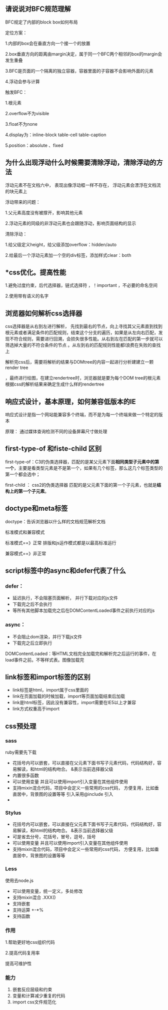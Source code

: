 ## 请说说对BFC规范理解

BFC规定了内部的block box如何布局

定位方案：

1.内部的box会在垂直方向一个接一个的放置

2.box垂直方向的距离由margin决定，属于同一个BFC两个相邻的box的margin会发生重叠

3.BFC是页面的一个隔离的独立容器，容器里面的子容器不会影响外面的元素

4.浮动会参与计算

触发BFC：

1.根元素

2.overflow不为visible

3.float不为none

4.display为：inline-block table-cell table-caption

5.position：absolute 、fixed



## 为什么出现浮动什么时候需要清除浮动，清除浮动的方法 

浮动元素不在文档六中， 表现出像浮动框一样不存在， 浮动元素会漂浮在文档流的块元素上

浮动带来的问题：

1.父元素高度没有被撑开，影响其他元素

2.浮动元素的同级的非浮动元素也会跟随浮动，影响页面结构的显示

清除浮动：

1.给父级定义height，给父级添加overflow：hidden/auto 

2.给最后一个浮动元素加一个空的div标签，添加样式clear：both

## *css优化。提高性能 

1.避免过度约束，后代选择器，链式选择符 ，！important ，不必要的命名空间

2.使用带有语义的名字 

## 浏览器如何解析css选择器 

css选择器是从右到左进行解析， 先找到最右的节点，向上寻找其父元素直到找到根元素或者满足条件的匹配规则，结束这个分支的遍历，如果是从左向右匹配，发现不符合规则，需要进行回溯，会损失很多性能。从右到左在匹配的第一步就可以筛选掉大量的不符合条件的节点 。从左到右的匹配规则性能都l浪费在失败的查找上

解析完css后，需要将解析的结果与DOMtree的内容一起进行分析建建立一颗render tree

，最终进行绘图，在建立rendertree时，浏览器就是要为每个DOM tree的根元素根据css的解析结果来确定生成什么样的rendertree

## 响应式设计，基本原理，如何兼容低版本的IE

响应式设计是指一个网站能兼容多个终端，而不是为每一个终端来做一个特定的版本

原理： 通过媒体查询检测不同的设备屏幕尺寸做处理

## first-type-of 和fiste-child 区别

first-type-of：C3的伪类选择器，匹配的是某父元素下面**相同类型子元素中的第一个**，主要是看类型元素是不是第一个，如果有几个标签，那么这几个标签类型的第一个都会选中；

first-child ： css2的伪类选择器 匹配的是父元素下面的第一个子元素，也就是**结构上的第一个子元素**。

## doctype和meta标签

doctype：告诉浏览器以什么样的文档规范解析文档

标准模式和兼容模式

标准模式==》正常 排版和js运作模式都是以最高标准运行

兼容模式==》非正常

##  script标签中的async和defer代表了什么

### defer：

- 延迟执行，不会阻塞页面解析， 并行下载对应的js文件
- 下载完之后不会执行
- 等所有其他脚本加载完之后在DOMContentLoaded事件之前执行对应的js

### async：

- 不会阻止dom渲染，并行下载js文件
- 下载完之后立即执行

DOMContentLoaded：等HTML文档完全加载完和解析完之后运行的事件，在load事件之前。不等样式表。图像加载完

## link标签和import标签的区别
 
- link标签是html，import属于css里面的
- link在页面加载的时候加载，import等页面加载结束后加载
- link是html标签，因此没有兼容性，import需要在IE5以上才兼容
- link方式权重高于import
## css预处理
### sass

ruby需要先下载 

- 花括号内可以嵌套，可以直接在父元素下面书写子元素代码，代码结构好，容易解读，和html的结构吻合。 &表示当前选择器父级
- 内置很多函数
- 可以使用变量 并且可以使用import引入变量在其他组件使用
- 支持mixin混合代码，项目中会定义一些常用的css代码， 方便复用，比如垂直居中，背景图的设置等等 引入采用@include 引入
- 



### Stylus

- 花括号内可以嵌套，可以直接在父元素下面书写子元素代码，代码结构好，容易解读，和html的结构吻合。 &表示当前选择器父级
- 可是省去分号，花括号，冒号，逗号，括号
- 可以使用变量 并且可以使用import引入变量在其他组件使用
- 支持mixin混合代码，项目中会定义一些常用的css代码， 方便复用，比如垂直居中，背景图的设置等等



### Less

使用去node.js

- 可以使用变量，统一定义，多处修改
- 支持mixin混合  .XXX()
- 支持嵌套
- 支持运算 +-*%
- 支持函数



### 作用

1.帮助更好地css组织代码

2.提高代码复用率

提高可维护性



### 能力

1. 嵌套反应层级和约束
2. 变量和计算减少重复的代码
3. import css文件规范化
 





